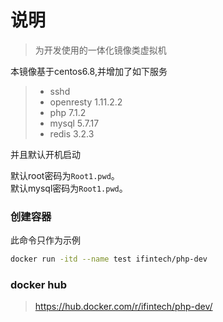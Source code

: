 # 说明
> 为开发使用的一体化镜像类虚拟机

本镜像基于centos6.8,并增加了如下服务
> * sshd
> * openresty 1.11.2.2
> * php 7.1.2
> * mysql 5.7.17
> * redis 3.2.3

并且默认开机启动

默认root密码为`Root1.pwd`。  
默认mysql密码为`Root1.pwd`。  


### 创建容器
此命令只作为示例
```bash
docker run -itd --name test ifintech/php-dev
```

### docker hub

> https://hub.docker.com/r/ifintech/php-dev/
